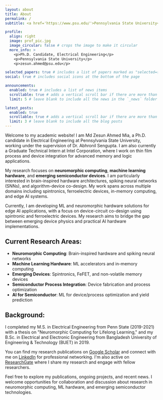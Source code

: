 ```yaml
---
layout: about
title: About
permalink: /
subtitle: <a href='https://www.psu.edu/'>Pennsylvania State University</a>. Ph.D. Candidate. Neuromorphic Computing Researcher.

profile:
  align: right
  image: prof_pic.jpg
  image_circular: false # crops the image to make it circular
  more_info: >
    <p>Ph.D. Candidate, Electrical Engineering</p>
    <p>Pennsylvania State University</p>
    <p>zesun.ahmed@psu.edu</p>

selected_papers: true # includes a list of papers marked as "selected={true}"
social: true # includes social icons at the bottom of the page

announcements:
  enabled: true # includes a list of news items
  scrollable: true # adds a vertical scroll bar if there are more than 3 news items
  limit: 5 # leave blank to include all the news in the `_news` folder

latest_posts:
  enabled: true
  scrollable: true # adds a vertical scroll bar if there are more than 3 new posts items
  limit: 3 # leave blank to include all the blog posts
---
```


Welcome to my academic website! I am Md Zesun Ahmed Mia, a Ph.D. candidate in Electrical Engineering at Pennsylvania State University, working under the supervision of Dr. Abhronil Sengupta. I am also currently a Graduate Technical Intern at Intel Corporation, where I work on thin film process and device integration for advanced memory and logic applications.

My research focuses on **neuromorphic computing**, **machine learning hardware**, and **emerging semiconductor devices**. I am particularly interested in brain-inspired hardware architectures, spiking neural networks (SNNs), and algorithm-device co-design. My work spans across multiple domains including spintronics, ferroelectric devices, in-memory computing, and edge AI systems.

Currently, I am developing ML and neuromorphic hardware solutions for edge AI applications, with a focus on device-circuit co-design using spintronic and ferroelectric devices. My research aims to bridge the gap between emerging device physics and practical AI hardware implementations.

## Current Research Areas:

- **Neuromorphic Computing**: Brain-inspired hardware and spiking neural networks
- **Machine Learning Hardware**: ML accelerators and in-memory computing
- **Emerging Devices**: Spintronics, FeFET, and non-volatile memory devices
- **Semiconductor Process Integration**: Device fabrication and process optimization
- **AI for Semiconductor**: ML for device/process optimization and yield prediction

## Background:

I completed my M.S. in Electrical Engineering from Penn State (2019-2021) with a thesis on "Neuromorphic Computing for Lifelong Learning," and my B.Sc. in Electrical and Electronic Engineering from Bangladesh University of Engineering & Technology (BUET) in 2019.

You can find my research publications on [Google Scholar](https://scholar.google.com/citations?user=j-zfUj8AAAAJ&hl=en&oi=ao) and connect with me on [LinkedIn](https://www.linkedin.com/in/zesun-ahmed/) for professional networking. I'm also active on [ResearchGate](https://www.researchgate.net/profile/Md-Zesun-Ahmed-Mia-2/) where I share my research and engage with fellow researchers.

Feel free to explore my publications, ongoing projects, and recent news. I welcome opportunities for collaboration and discussion about research in neuromorphic computing, ML hardware, and emerging semiconductor technologies.
